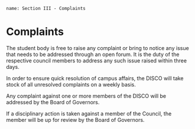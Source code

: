 ```ngMeta
name: Section III - Complaints
```

# Complaints

The student body is free to raise any complaint or bring to notice any issue that needs to be addressed through an open forum. It is the duty of the respective council members to address any such issue raised within three days.

In order to ensure quick resolution of campus affairs, the DISCO will take stock of all unresolved complaints on a weekly basis.

Any complaint against one or more members of the DISCO will be addressed by the Board of Governors. 
 
If a disciplinary action is taken against a member of the Council, the member will be up for review by the Board of Governors.



